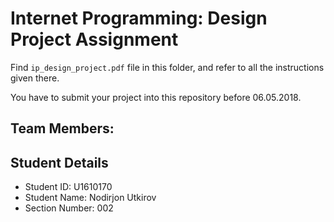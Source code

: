# Internet Programming: Design Project Assignment

Find `ip_design_project.pdf` file in this folder, and refer to all the instructions given there. 

You have to submit your project into this repository before 06.05.2018.

## Team Members:

## Student Details

- Student ID: U1610170
- Student Name: Nodirjon Utkirov
- Section Number: 002
